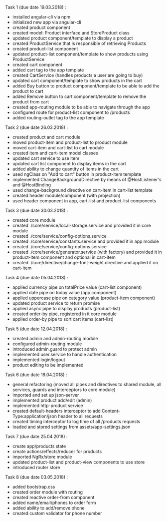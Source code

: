 Task 1 (due date 19.03.2018) :
- installed angular-cli via npm
- initialized new app via angular-cli
- created product component
- created model: Product interface and StoreProduct class
- updated product component/template to display a product
- created ProductService that is responsible of retrieving Products
- created product-list component
- updated product-list component/template to show products using ProductService
- created cart component
- added cart tag to the app template
- created CartService (handles products a user are going to buy)
- updated cart component/template to show products in the cart
- added Buy button to product component/template to be able to add the product to cart
- added Remove button to cart component/template to remove the product from cart
- created app-routing module to be able to navigate through the app
- configured route for product-list component to /products
- added routing-outlet tag to the app template 

Task 2 (due date 26.03.2018) :
- created product and cart module
- moved product-item and product-list to product module
- moved cart-item and cart-list to cart module
- created item and cart-item model classes
- updated cart service to use item
- updated cart list component to display items in the cart
- added ability to change quantity of items in the cart
- used ngClass on "Add to cart" button in product-item template
- implemented ChangeBackgroundDirective by means of @HostListener's and @HostBinding
- used change-background directive on cart-item in cart-list template
- created header module/component (with projection)
- used header component in  app, cart-list and product-list components

Task 3 (due date 30.03.2018) :
- created core module
- created ./core/service/local-storage.service and provided it in core module
- created ./core/service/config-options.service
- created ./core/service/constants.service and provided it in app module
- created ./core/service/config-options.service
- created ./core/service/generator.service (with factory) 
    and provided it in product-item component
    and optional in cart-item
- created ./core/directive/change-font-weight.directive and applied it on cart-item 

Task 4 (due date 05.04.2018) :
- applied currency pipe on totalPrice value (cart-list component)
- applied date pipe on today value (app component)
- applied uppercase pipe on category value (product-item component)
- updated product service to return promise
- applied async pipe to display products (product-list)
- created order-by pipe, registered in it core module
- applied order-by pipe to sort cart items (cart-list)

Task 5 (due date 12.04.2018) :
- created admin and admin-routing module
- configured admin-routing module
- introduced admin.guard to protect admin
- implemented user.service to handle authentication
- implemented login/logout
- product editing to be implemented

Task 6 (due date 18.04.2018) :
- general refactoring (moved all pipes and directives to shared module, 
    all services, guards and interceptors to core module)
- imported and set up json-server
- implemented product add/edit (admin)
- implemented http-product service
- created default-headers interceptor to add Content-Type:application/json header to all requests
- created timing interceptor to log time of all /products requests
- loaded and stored settings from assets/app-settings.json

Task 7 (due date 25.04.2018) :
- create app/products state
- create actions/effects/reducer for products
- imported NgRx/store module
- updated product-list and product-view components to use store
- introduced router store

Task 8 (due date 03.05.2018) :
- added bootstrap.css
- created order module with routing
- created reactive order-from component
- added name/email/phones to order form
- added ability to add/remove phone
- created custom validator for phone number